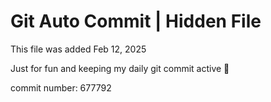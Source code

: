 # Git Auto Commit | Hidden File

This file was added Feb 12, 2025

Just for fun and keeping my daily git commit active 🤪

commit number: 677792
